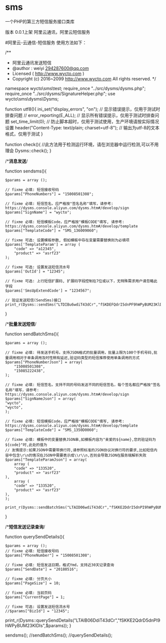 # sms
一个PHP的第三方短信服务接口类库

版本 0.0.1上架  阿里云通讯，阿里云短信服务

#阿里云-云通信-短信服务 使用方法如下：

/**
 * 阿里云通讯发送短信
 * @author : weiyi <294287600@qq.com>
 * Licensed ( http://www.wycto.com )
 * Copyright (c) 2016~2099 http://www.wycto.com All rights reserved.
 */

namespace wycto\sms\test;
require_once "../src/dysms/dysms.php";
require_once "../src/dysms/SignatureHelper.php";
use wycto\sms\dysms\Dysms;

function utf8(){
    ini_set("display_errors", "on"); // 显示错误提示，仅用于测试时排查问题
    // error_reporting(E_ALL); // 显示所有错误提示，仅用于测试时排查问题
    set_time_limit(0); // 防止脚本超时，仅用于测试使用，生产环境请按实际情况设置
    header("Content-Type: text/plain; charset=utf-8"); // 输出为utf-8的文本格式，仅用于测试
}



function check(){
    //此方法用于检测运行环境，请在浏览器中运行检测,可以不用理会
    Dysms::check();
}

/***************消息发送**************/

function sendsms(){

    $params = array ();

    // fixme 必填: 短信接收号码
    $params["PhoneNumbers"] = "15008501308";

    // fixme 必填: 短信签名，应严格按"签名名称"填写，请参考: https://dysms.console.aliyun.com/dysms.htm#/develop/sign
    $params["SignName"] = "wycto";

    // fixme 必填: 短信模板Code，应严格按"模板CODE"填写, 请参考: https://dysms.console.aliyun.com/dysms.htm#/develop/template
    $params["TemplateCode"] = "SMS_136009060";

    // fixme 可选: 设置模板参数, 假如模板中存在变量需要替换则为必填项
    $params['TemplateParam'] = array (
        "code" => "a12345",
        "product" => "asrf23"
    );

    // fixme 可选: 设置发送短信流水号
    $params['OutId'] = "12345";

    // fixme 可选: 上行短信扩展码, 扩展码字段控制在7位或以下，无特殊需求用户请忽略此字段
    $params['SmsUpExtendCode'] = "1234567";

    // 验证发送短信(SendSms)接口
    print_r(Dysms::sendSms("LTDIBu6wdiT43dCr","fSKDEFQdrI5dnPF9hWPyBUM23KlDIs",$params));
}


/***************批量发送短信**************/

function sendBatchSms(){

    $params = array ();

    // fixme 必填: 待发送手机号。支持JSON格式的批量调用，批量上限为100个手机号码,批量调用相对于单条调用及时性稍有延迟,验证码类型的短信推荐使用单条调用的方式
    $params["PhoneNumberJson"] = array(
        "15008501308",
        "15085222438",
    );

    // fixme 必填: 短信签名，支持不同的号码发送不同的短信签名，每个签名都应严格按"签名名称"填写，请参考: https://dysms.console.aliyun.com/dysms.htm#/develop/sign
    $params["SignNameJson"] = array(
    "wycto",
    "wycto",
    );

    // fixme 必填: 短信模板Code，应严格按"模板CODE"填写, 请参考: https://dysms.console.aliyun.com/dysms.htm#/develop/template
    $params["TemplateCode"] = "SMS_1350D0060";

    // fixme 必填: 模板中的变量替换JSON串,如模板内容为"亲爱的${name},您的验证码为${code}"时,此处的值为
    // 友情提示:如果JSON中需要带换行符,请参照标准的JSON协议对换行符的要求,比如短信内容中包含\r\n的情况在JSON中需要表示成\\r\\n,否则会导致JSON在服务端解析失败
    $params["TemplateParamJson"] = array(
        array (
        "code" => "133520",
        "product" => "asrf23"
    ),
        array (
        "code" => "133520",
        "product" => "asrf23"
    ),
    );

    print_r(Dysms::sendBatchSms("LTAID06wdiT43dCr","fSKKE2DdrI5dnPI9hWPyBUM23KlDIs",$params));
}


/***************短信发送记录查询**************/

function querySendDetails(){

    $params = array ();
    // fixme 必填: 短信接收号码
    $params["PhoneNumber"] = "15008501308";

    // fixme 必填: 短信发送日期，格式Ymd，支持近30天记录查询
    $params["SendDate"] = "20180516";

    // fixme 必填: 分页大小
    $params["PageSize"] = 10;

    // fixme 必填: 当前页码
    $params["CurrentPage"] = 1;

    // fixme 可选: 设置发送短信流水号
    //$params["BizId"] = "12345";

print_r(Dysms::querySendDetails("LTAIB06DdiT43dCr","fSKKE2QdrD5dnPI9hWPyBUM23KlDIs",$params));
}

sendsms();
//sendBatchSms();
//querySendDetails();
